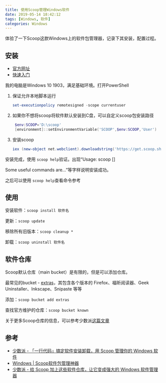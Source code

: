 ```yaml
---
title: 使用Scoop管理Windows软件
date: 2019-05-14 18:42:12
tags: [Windows, 软件]
categories: Windows
---
```


体验了一下Scoop这款Windows上的软件包管理器，记录下其安装，配置过程。

<!--more-->

## 安装

* [官方网址](https://scoop.sh/)
* [快速入门](<https://github.com/lukesampson/scoop/wiki/Quick-Start>)

我的电脑是Windows 10 1903，满足基础环境。打开PowerShell

1. 保证允许本地脚本运行

   ```powershell
   set-executionpolicy remotesigned -scope currentuser
   ```

2. 如果你不想将scoop将软件默认安装到C盘，可以自定义scoop包安装路径

   ```powershell
    $env:SCOOP='D:\scoop'
    [environment]::setEnvironmentVariable('SCOOP',$env:SCOOP,'User')
   ```

3. 安装scoop

   ```powershell
   iex (new-object net.webclient).downloadstring('https://get.scoop.sh')
   ```

安装完成，使用 `scoop help`验证。出现“Usage: scoop <command> [<args>]

Some useful commands are…”等字样说明安装成功。

之后可以使用 `scoop help`查看命令参考

## 使用

安装软件：`scoop install 软件名`

更新：`scoop update`

移除所有旧版本：`scoop cleanup *`

卸载：`scoop uninstall 软件名`

## 软件仓库

Scoop默认仓库（main bucket）是有限的，但是可以添加仓库。

最常见的bucket - [extras](<https://github.com/lukesampson/scoop-extras>)，其包含各个版本的 Firefox、福昕阅读器、Geek Uninstaller、Inkscape、Snipaste 等等

添加：`scoop bucket add extras `

查找官方维护的仓库：`scoop bucket known`

关于更多Scoop仓库的信息，可以参考少数派[这篇文章](<https://sspai.com/post/52710>)



## 参考

* [少数派 - 「一行代码」搞定软件安装卸载，用 Scoop 管理你的 Windows 软件](<https://sspai.com/post/52496>)
* [Windows | Scoop软件包管理神器](<https://www.limufang.com/post/569.html>)
* [少数派 - 给 Scoop 加上这些软件仓库，让它变成强大的 Windows 软件管理器](<https://sspai.com/post/52710>)

